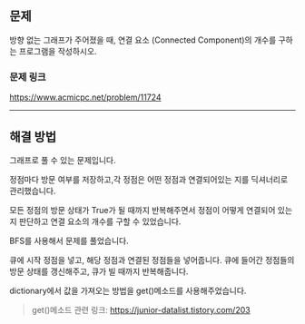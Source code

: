 ## 문제

방향 없는 그래프가 주어졌을 때, 연결 요소 (Connected Component)의 개수를 구하는 프로그램을 작성하시오.

### 문제 링크

https://www.acmicpc.net/problem/11724

---

## 해결 방법

그래프로 풀 수 있는 문제입니다.

정점마다 방문 여부를 저장하고,각 정점은 어떤 정점과 연결되어있는 지를 딕셔너리로 관리했습니다.

모든 정점의 방문 상태가 True가 될 때까지 반복해주면서 정점이 어떻게 연결되어 있는 지 판단하고 연결 요소의 개수를 구할 수 있었습니다.

BFS를 사용해서 문제를 풀었습니다.

큐에 시작 정점을 넣고, 해당 정점과 연결된 정점들을 넣어줍니다. 큐에 들어간 정점들의 방문 상태를 갱신해주고, 큐가 빌 때까지 반복해줍니다.

dictionary에서 값을 가져오는 방법을 get()메소드를 사용해주었습니다.

> get()메소드 관련 링크: https://junior-datalist.tistory.com/203
